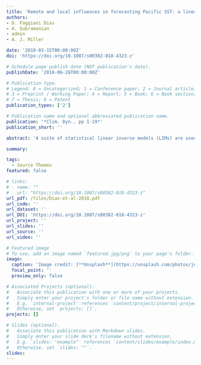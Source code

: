 ```yaml
---
title: 'Remote and local influences in forecasting Pacific SST: a linear inverse model and a multimodel ensemble study'
authors:
- D. Faggiani Dias
- A. Subramanian
- admin
- A. J. Miller

date: '2019-03-15T00:00:00Z'
doi: 'https://doi.org/10.1007/s00382-018-4323-z'

# Schedule page publish date (NOT publication's date).
publishDate: '2018-06-26T00:00:00Z'

# Publication type.
# Legend: 0 = Uncategorized; 1 = Conference paper; 2 = Journal article;
# 3 = Preprint / Working Paper; 4 = Report; 5 = Book; 6 = Book section;
# 7 = Thesis; 8 = Patent
publication_types: ['2']

# Publication name and optional abbreviated publication name.
publication: '*Clim. Dyn., pp 1-19*'
publication_short: ''

abstract: 'A suite of statistical linear inverse models (LIMs) are used to understand the remote and local SST variability that influences SST predictions over the North Pacific region. Observed monthly SST anomalies in the Pacific are used to construct different regional LIMs for seasonal to decadal predictions. The seasonal forecast skills of the LIMs are compared to that from three operational forecast systems in the North American Multi-Model Ensemble (NMME), revealing that the LIM has better skill in the Northeastern Pacific than NMME models. The LIM is also found to have comparable forecast skill for SST in the Tropical Pacific with NMME models. This skill, however, is highly dependent on the initialization month, with forecasts initialized during the summer having better skill than those initialized during the winter. The data are also bandpass filtered into seasonal, interannual and decadal time scales to identify the relationships between time scales using the structure of the propagator matrix. Moreover, we investigate the influence of the tropics and extra-tropics in the predictability of the SST over the region. The Extratropical North Pacific seems to be a source of predictability for the tropics on seasonal to interannual time scales, while the tropics enhance the forecast skill for the decadal component. These results indicate the importance of temporal scale interactions in improving the predictions on decadal timescales. Hence, we show that LIMs are not only useful as benchmarks for estimates of statistical skill, but also to isolate contributions to the forecast skills from different timescales, spatial scales or even model components.'

summary: 

tags:
  - Source Themes
featured: false

# links:
# - name: ""
#   url: "https://doi.org/10.1007/s00382-018-4323-z"
url_pdf: /files/Dias-et-al-2018.pdf
url_code: ''
url_dataset: ''
url_DOI: 'https://doi.org/10.1007/s00382-018-4323-z'
url_project: ''
url_slides: ''
url_source: ''
url_video: ''

# Featured image
# To use, add an image named `featured.jpg/png` to your page's folder.
image:
  caption: 'Image credit: [**Unsplash**](https://unsplash.com/photos/jdD8gXaTZsc)'
  focal_point: ''
  preview_only: false

# Associated Projects (optional).
#   Associate this publication with one or more of your projects.
#   Simply enter your project's folder or file name without extension.
#   E.g. `internal-project` references `content/project/internal-project/index.md`.
#   Otherwise, set `projects: []`.
projects: []

# Slides (optional).
#   Associate this publication with Markdown slides.
#   Simply enter your slide deck's filename without extension.
#   E.g. `slides: "example"` references `content/slides/example/index.md`.
#   Otherwise, set `slides: ""`.
slides:
---
```

